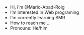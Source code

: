 - Hi, I’m @Mario-Abad-Roig
- I’m interested in Web programing
- I’m currently learning SMR
- How to reach me ...
- Pronouns: He/him

